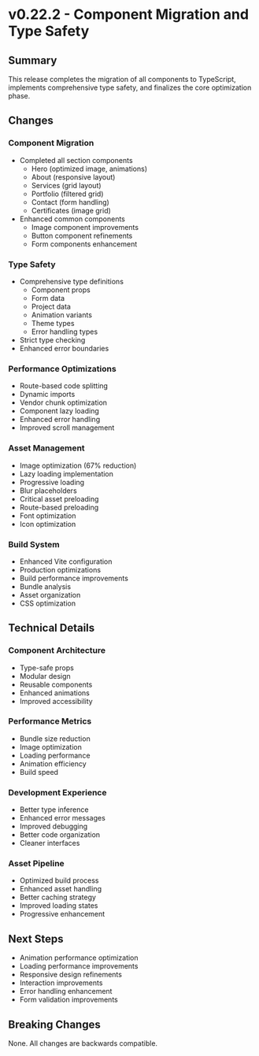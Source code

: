 # v0.22.2 - Component Migration and Type Safety

## Summary
This release completes the migration of all components to TypeScript, implements comprehensive type safety, and finalizes the core optimization phase.

## Changes

### Component Migration
- Completed all section components
  - Hero (optimized image, animations)
  - About (responsive layout)
  - Services (grid layout)
  - Portfolio (filtered grid)
  - Contact (form handling)
  - Certificates (image grid)
- Enhanced common components
  - Image component improvements
  - Button component refinements
  - Form components enhancement

### Type Safety
- Comprehensive type definitions
  - Component props
  - Form data
  - Project data
  - Animation variants
  - Theme types
  - Error handling types
- Strict type checking
- Enhanced error boundaries

### Performance Optimizations
- Route-based code splitting
- Dynamic imports
- Vendor chunk optimization
- Component lazy loading
- Enhanced error handling
- Improved scroll management

### Asset Management
- Image optimization (67% reduction)
- Lazy loading implementation
- Progressive loading
- Blur placeholders
- Critical asset preloading
- Route-based preloading
- Font optimization
- Icon optimization

### Build System
- Enhanced Vite configuration
- Production optimizations
- Build performance improvements
- Bundle analysis
- Asset organization
- CSS optimization

## Technical Details

### Component Architecture
- Type-safe props
- Modular design
- Reusable components
- Enhanced animations
- Improved accessibility

### Performance Metrics
- Bundle size reduction
- Image optimization
- Loading performance
- Animation efficiency
- Build speed

### Development Experience
- Better type inference
- Enhanced error messages
- Improved debugging
- Better code organization
- Cleaner interfaces

### Asset Pipeline
- Optimized build process
- Enhanced asset handling
- Better caching strategy
- Improved loading states
- Progressive enhancement

## Next Steps
- Animation performance optimization
- Loading performance improvements
- Responsive design refinements
- Interaction improvements
- Error handling enhancement
- Form validation improvements

## Breaking Changes
None. All changes are backwards compatible.
